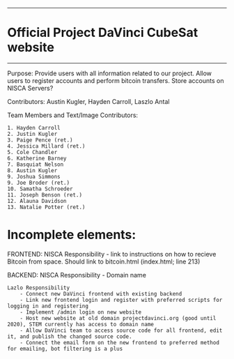 ---------------------------------------------------------------------------
# Official Project DaVinci CubeSat website
---------------------------------------------------------------------------
Purpose: 
    Provide users with all information related to our project. 
    Allow users to register accounts and perform bitcoin transfers. 
    Store accounts on NISCA Servers?
    
Contributors: 
    Austin Kugler, Hayden Carroll, Laszlo Antal
    
Team Members and Text/Image Contributors:

    1. Hayden Carroll
    2. Justin Kugler 
    3. Paige Pence (ret.)
    4. Jessica Millard (ret.)
    5. Cole Chandler
    6. Katherine Barney
    7. Basquiat Nelson
    8. Austin Kugler
    9. Joshua Simmons
    9. Joe Broder (ret.)
    10. Samatha Schroeder 
    11. Joseph Benson (ret.)
    12. Alauna Davidson
    13. Natalie Potter (ret.)

# Incomplete elements:                                                    

FRONTEND:
    NISCA Responsibility 
        - link to instructions on how to recieve Bitcoin from space. Should link to bitcoin.html (index.html; line 213)

BACKEND:
    NISCA Responsibility 
        - Domain name

    Lazlo Responsibility 
        - Connect new DaVinci frontend with existing backend
        - Link new frontend login and register with preferred scripts for logging in and registering
        - Implement /admin login on new website
        - Host new website at old domain projectdavinci.org (good until 2020), STEM currently has access to domain name
        - Allow DaVinci team to access source code for all frontend, edit it, and publish the changed source code.
        - Connect the email form on the new frontend to preferred method for emailing, bot filtering is a plus

